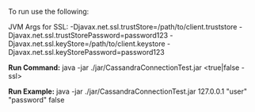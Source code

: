 To run use the following:

JVM Args for SSL:
    -Djavax.net.ssl.trustStore=/path/to/client.truststore 
    -Djavax.net.ssl.trustStorePassword=password123 
    -Djavax.net.ssl.keyStore=/path/to/client.keystore
    -Djavax.net.ssl.keyStorePassword=password123

**Run Command:**
java -jar ./jar/CassandraConnectionTest.jar <contact point> <user> <password> <true|false - ssl>
  
**Run Example:**
java -jar ./jar/CassandraConnectionTest.jar 127.0.0.1 "user" "password" false
